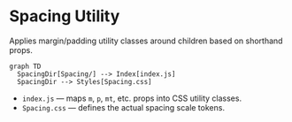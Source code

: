 # Spacing Utility

Applies margin/padding utility classes around children based on shorthand props.

```mermaid
graph TD
  SpacingDir[Spacing/] --> Index[index.js]
  SpacingDir --> Styles[Spacing.css]
```

- `index.js` — maps `m`, `p`, `mt`, etc. props into CSS utility classes.
- `Spacing.css` — defines the actual spacing scale tokens.
